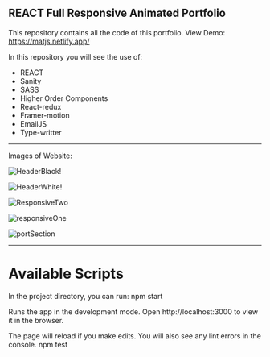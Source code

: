 ## REACT Full Responsive Animated Portfolio 

This repository contains all the code of this portfolio.
View Demo: https://matjs.netlify.app/

In this repository you will see the use of:

* REACT 
* Sanity
* SASS
* Higher Order Components
* React-redux
* Framer-motion
* EmailJS 
* Type-writter

---

Images of Website:

![HeaderBlack!](https://user-images.githubusercontent.com/96997905/160051987-b5f49565-c3a4-42cb-bc58-308a47d9662c.png)

![HeaderWhite!](https://user-images.githubusercontent.com/96997905/160052235-843bf5f5-eb57-4f67-9e03-7bb561076447.png)

![ResponsiveTwo](https://user-images.githubusercontent.com/96997905/160052907-f59738e2-3d4f-4dc2-8f85-f04ff11156e0.png)

![responsiveOne](https://user-images.githubusercontent.com/96997905/160052943-ab27676e-1c9b-489c-8f27-c1ae861c4adb.png)

![portSection](https://user-images.githubusercontent.com/96997905/160052854-0470db66-2ea2-410f-83d9-87a648527086.png)

---

# Available Scripts

In the project directory, you can run:
    npm start

Runs the app in the development mode.
Open http://localhost:3000 to view it in the browser.

The page will reload if you make edits.
You will also see any lint errors in the console.
npm test

